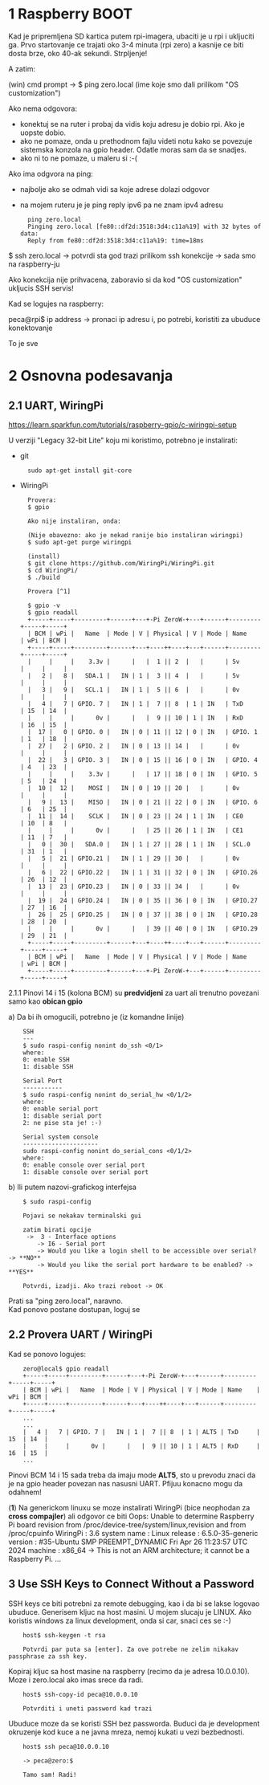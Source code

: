 

1 Raspberry BOOT
================

Kad je pripremljena SD kartica putem rpi-imagera, ubaciti je u rpi i ukljuciti ga. Prvo startovanje ce trajati oko 3-4 minuta (rpi zero) a kasnije ce biti dosta brze, oko 40-ak sekundi. Strpljenje!

A zatim:

(win) cmd prompt -> 
$ ping zero.local (ime koje smo dali prilikom "OS customization")

Ako nema odgovora:
- konektuj se na ruter i probaj da vidis koju adresu je dobio rpi. Ako je uopste dobio.
- ako ne pomaze, onda u prethodnom fajlu videti notu kako se povezuje sistemska konzola na gpio header. Odatle moras sam da se snadjes.
- ako ni to ne pomaze, u maleru si :-(

Ako ima odgvora na ping:
- najbolje ako se odmah vidi sa koje adrese dolazi odgovor
- na mojem ruteru je je ping reply ipv6 pa ne znam ipv4 adresu

		ping zero.local
		Pinging zero.local [fe80::df2d:3518:3d4:c11a%19] with 32 bytes of data:
		Reply from fe80::df2d:3518:3d4:c11a%19: time=18ms

$ ssh zero.local -> potvrdi sta god trazi prilikom ssh konekcije
-> sada smo na raspberry-ju

Ako konekcija nije prihvacena, zaboravio si da kod "OS customization" ukljucis SSH servis!

Kad se logujes na raspberry:

peca@rpi$ ip address
-> pronaci ip adresu i, po potrebi, koristiti za ubuduce konektovanje


To je sve


2 Osnovna podesavanja
=====================

2.1 UART, WiringPi
------------------

https://learn.sparkfun.com/tutorials/raspberry-gpio/c-wiringpi-setup

U verziji "Legacy 32-bit Lite" koju mi koristimo, potrebno je instalirati:

* git

		sudo apt-get install git-core
		
* WiringPi

		Provera:
		$ gpio
		
		Ako nije instaliran, onda:
		
		(Nije obavezno: ako je nekad ranije bio instaliran wiringpi)
		$ sudo apt-get purge wiringpi
		
		(install)
		$ git clone https://github.com/WiringPi/WiringPi.git
		$ cd WiringPi/
		$ ./build
		
		Provera [^1]
		
		$ gpio -v
		$ gpio readall
		+-----+-----+---------+------+---+-Pi ZeroW-+---+------+---------+-----+-----+
		| BCM | wPi |   Name  | Mode | V | Physical | V | Mode | Name    | wPi | BCM |
		+-----+-----+---------+------+---+----++----+---+------+---------+-----+-----+
		|     |     |    3.3v |      |   |  1 || 2  |   |      | 5v      |     |     |
		|   2 |   8 |   SDA.1 |   IN | 1 |  3 || 4  |   |      | 5v      |     |     |
		|   3 |   9 |   SCL.1 |   IN | 1 |  5 || 6  |   |      | 0v      |     |     |
		|   4 |   7 | GPIO. 7 |   IN | 1 |  7 || 8  | 1 | IN   | TxD     | 15  | 14  |
		|     |     |      0v |      |   |  9 || 10 | 1 | IN   | RxD     | 16  | 15  |
		|  17 |   0 | GPIO. 0 |   IN | 0 | 11 || 12 | 0 | IN   | GPIO. 1 | 1   | 18  |
		|  27 |   2 | GPIO. 2 |   IN | 0 | 13 || 14 |   |      | 0v      |     |     |
		|  22 |   3 | GPIO. 3 |   IN | 0 | 15 || 16 | 0 | IN   | GPIO. 4 | 4   | 23  |
		|     |     |    3.3v |      |   | 17 || 18 | 0 | IN   | GPIO. 5 | 5   | 24  |
		|  10 |  12 |    MOSI |   IN | 0 | 19 || 20 |   |      | 0v      |     |     |
		|   9 |  13 |    MISO |   IN | 0 | 21 || 22 | 0 | IN   | GPIO. 6 | 6   | 25  |
		|  11 |  14 |    SCLK |   IN | 0 | 23 || 24 | 1 | IN   | CE0     | 10  | 8   |
		|     |     |      0v |      |   | 25 || 26 | 1 | IN   | CE1     | 11  | 7   |
		|   0 |  30 |   SDA.0 |   IN | 1 | 27 || 28 | 1 | IN   | SCL.0   | 31  | 1   |
		|   5 |  21 | GPIO.21 |   IN | 1 | 29 || 30 |   |      | 0v      |     |     |
		|   6 |  22 | GPIO.22 |   IN | 1 | 31 || 32 | 0 | IN   | GPIO.26 | 26  | 12  |
		|  13 |  23 | GPIO.23 |   IN | 0 | 33 || 34 |   |      | 0v      |     |     |
		|  19 |  24 | GPIO.24 |   IN | 0 | 35 || 36 | 0 | IN   | GPIO.27 | 27  | 16  |
		|  26 |  25 | GPIO.25 |   IN | 0 | 37 || 38 | 0 | IN   | GPIO.28 | 28  | 20  |
		|     |     |      0v |      |   | 39 || 40 | 0 | IN   | GPIO.29 | 29  | 21  |
		+-----+-----+---------+------+---+----++----+---+------+---------+-----+-----+
		| BCM | wPi |   Name  | Mode | V | Physical | V | Mode | Name    | wPi | BCM |
		+-----+-----+---------+------+---+-Pi ZeroW-+---+------+---------+-----+-----+
		
2.1.1 Pinovi 14 i 15 (kolona BCM) su **predvidjeni** za uart ali trenutno povezani samo kao **obican gpio**

a) Da bi ih omogucili, potrebno je (iz komandne linije)

		SSH
		---
		$ sudo raspi-config nonint do_ssh <0/1>
		where: 
		0: enable SSH
		1: disable SSH
		
		Serial Port
		-----------
		$ sudo raspi-config nonint do_serial_hw <0/1/2>
		where: 
		0: enable serial port
		1: disable serial port
		2: ne pise sta je! :-)
		
		Serial system console
		---------------------
		sudo raspi-config nonint do_serial_cons <0/1/2>
		where: 
		0: enable console over serial port
		1: disable console over serial port


b) Ili putem nazovi-grafickog interfejsa

		$ sudo raspi-config

		Pojavi se nekakav terminalski gui

		zatim birati opcije
		 ->  3 - Interface options
			-> I6 - Serial port
			-> Would you like a login shell to be accessible over serial? -> **NO**
			-> Would you like the serial port hardware to be enabled? -> **YES**
	
		Potvrdi, izadji. Ako trazi reboot -> OK

Prati sa "ping zero.local", naravno.  
Kad ponovo postane dostupan, loguj se





2.2 Provera UART / WiringPi
------------------------------

Kad se ponovo logujes:

		zero@local$ gpio readall
		+-----+-----+---------+------+---+-Pi ZeroW-+---+------+---------+-----+-----+
		| BCM | wPi |   Name  | Mode | V | Physical | V | Mode | Name    | wPi | BCM |
		+-----+-----+---------+------+---+----++----+---+------+---------+-----+-----+
		...
		...
		|   4 |   7 | GPIO. 7 |   IN | 1 |  7 || 8  | 1 | ALT5 | TxD     | 15  | 14  |
		|     |     |      0v |      |   |  9 || 10 | 1 | ALT5 | RxD     | 16  | 15  |
		...
	
Pinovi BCM 14 i 15 sada treba da imaju mode **ALT5**, sto u prevodu znaci da je na gpio header povezan nas nasusni UART. Pfijuu konacno mogu da odahnem!


(**1**) Na generickom linuxu se moze instalirati WiringPi (bice neophodan za **cross compajler**) ali odgovor ce biti
		Oops: Unable to determine Raspberry Pi board revision from /proc/device-tree/system/linux,revision and from /proc/cpuinfo
		      WiringPi    : 3.6
		      system name : Linux
		      release     : 6.5.0-35-generic
		      version     : #35-Ubuntu SMP PREEMPT_DYNAMIC Fri Apr 26 11:23:57 UTC 2024
		      machine     : x86_64
		 -> This is not an ARM architecture; it cannot be a Raspberry Pi.
		...


3 Use SSH Keys to Connect Without a Password
----------------------------------------------

SSH keys ce biti potrebni za remote debugging, kao i da bi se lakse logovao ubuduce. Generisem kljuc na host masini. U mojem slucaju je LINUX. Ako koristis windows za linux development, onda si car, snaci ces se :-) 

		host$ ssh-keygen -t rsa
		
		Potvrdi par puta sa [enter]. Za ove potrebe ne zelim nikakav passphrase za ssh key.

Kopiraj kljuc sa host masine na raspberry (recimo da je adresa 10.0.0.10). Moze i zero.local ako imas srece da radi.

		host$ ssh-copy-id peca@10.0.0.10
		
		Potvrditi i uneti password kad trazi
		
Ubuduce moze da se koristi SSH bez passworda. Buduci da je development okruzenje kod kuce a ne javna mreza, nemoj kukati u vezi bezbednosti.

		host$ ssh peca@10.0.0.10
		
		-> peca@zero:$
		
		Tamo sam! Radi!



